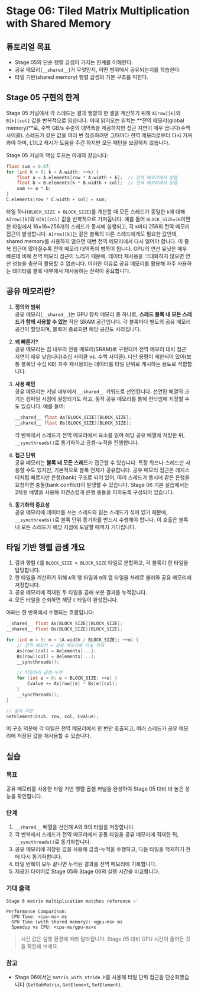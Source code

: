 # Stage 06: Tiled Matrix Multiplication with Shared Memory

## 튜토리얼 목표

- Stage 05의 단순 행렬 곱셈이 가지는 한계를 이해한다.
- 공유 메모리(`__shared__`)가 무엇인지, 어떤 범위에서 공유되는지를 학습한다.
- 타일 기반(shared memory) 행렬 곱셈의 기본 구조를 익힌다.

## Stage 05 구현의 한계

Stage 05 커널에서 각 스레드는 결과 행렬의 한 셀을 계산하기 위해 `A[row][k]`와 `B[k][col]` 값을 반복적으로 읽습니다. 이때 읽어오는 위치는 **전역 메모리(global memory)**로, 수백 GB/s 수준의 대역폭을 제공하지만 접근 지연이 매우 큽니다(수백 사이클). 스레드가 같은 값을 여러 번 참조하려면 그때마다 전역 메모리로부터 다시 가져와야 하며, L1/L2 캐시가 도움을 주긴 하지만 모든 패턴을 보장하지 않습니다.

Stage 05 커널의 핵심 루프는 아래와 같습니다:

```cpp
float sum = 0.0f;
for (int k = 0; k < A.width; ++k) {
    float a = A.elements[row * A.width + k];  // 전역 메모리에서 읽음
    float b = B.elements[k * B.width + col];  // 전역 메모리에서 읽음
    sum += a * b;
}
C.elements[row * C.width + col] = sum;
```

타일 하나(`BLOCK_SIZE × BLOCK_SIZE`)를 계산할 때 모든 스레드가 동일한 `k`에 대해 `A[row][k]`와 `B[k][col]` 값을 반복적으로 가져옵니다. 예를 들어 `BLOCK_SIZE=16`이면 한 타일에서 16×16=256개의 스레드가 동시에 실행되고, 각 `k`마다 256회 전역 메모리 접근이 발생합니다. `A[row][k]`는 같은 블록의 다른 스레드에게도 필요한 값인데, shared memory를 사용하지 않으면 매번 전역 메모리에서 다시 읽어야 합니다. 이 중복 접근이 많아질수록 전역 메모리 대역폭이 병목이 됩니다. GPU의 연산 유닛은 매우 빠른데 비해 전역 메모리 접근이 느리기 때문에, 데이터 재사용을 극대화하지 않으면 연산 성능을 충분히 활용할 수 없습니다. 이러한 이유로 공유 메모리를 활용해 자주 사용하는 데이터를 블록 내부에서 재사용하는 전략이 중요합니다.

## 공유 메모리란?

1. **정의와 범위**  
   공유 메모리(`__shared__`)는 GPU 장치 메모리 중 하나로, **스레드 블록 내 모든 스레드가 함께 사용할 수 있는** 작은 SRAM 공간입니다. 각 블록마다 별도의 공유 메모리 공간이 할당되며, 블록이 종료되면 해당 공간도 사라집니다.

2. **왜 빠른가?**  
   공유 메모리는 칩 내부의 전용 메모리(SRAM)로 구현되어 전역 메모리 대비 접근 지연이 매우 낮습니다(수십 사이클 vs. 수백 사이클). 다만 용량이 제한되어 있어(보통 블록당 수십 KB) 자주 재사용되는 데이터를 타일 단위로 캐시하는 용도로 적합합니다.

3. **사용 패턴**  
   공유 메모리는 커널 내부에서 `__shared__` 키워드로 선언합니다. 선언된 배열의 크기는 컴파일 시점에 결정되기도 하고, 동적 공유 메모리를 통해 런타임에 지정할 수도 있습니다. 예를 들어:

   ```cpp
   __shared__ float As[BLOCK_SIZE][BLOCK_SIZE];
   __shared__ float Bs[BLOCK_SIZE][BLOCK_SIZE];
   ```

   각 반복에서 스레드가 전역 메모리에서 요소를 읽어 해당 공유 배열에 저장한 뒤, `__syncthreads()`로 동기화하고 곱셈-누적을 진행합니다.

4. **접근 단위**  
   공유 메모리는 **블록 내 모든 스레드**가 접근할 수 있습니다. 특정 워프나 스레드만 사용할 수도 있지만, 기본적으로 블록 전체가 공유합니다. 공유 메모리 접근은 레지스터처럼 빠르지만 은행(bank) 구조로 되어 있어, 여러 스레드가 동시에 같은 은행을 요청하면 충돌(bank conflict)이 발생할 수 있습니다. Stage 06 기본 실습에서는 2차원 배열을 사용해 자연스럽게 은행 충돌을 피하도록 구성되어 있습니다.

5. **동기화의 중요성**  
   공유 메모리에 데이터를 쓰는 스레드와 읽는 스레드가 섞여 있기 때문에, `__syncthreads()`로 블록 단위 동기화를 반드시 수행해야 합니다. 이 호출은 블록 내 모든 스레드가 해당 지점에 도달할 때까지 기다립니다.

## 타일 기반 행렬 곱셈 개요

1. 결과 행렬 `C`를 `BLOCK_SIZE × BLOCK_SIZE` 타일로 분할하고, 각 블록이 한 타일을 담당합니다.
2. 한 타일을 계산하기 위해 `A`의 행 타일과 `B`의 열 타일을 차례로 불러와 공유 메모리에 저장합니다.
3. 공유 메모리에 적재된 두 타일을 곱해 부분 결과를 누적합니다.
4. 모든 타일을 순회하면 해당 `C` 타일이 완성됩니다.

아래는 한 반복에서 수행되는 흐름입니다:

```cpp
__shared__ float As[BLOCK_SIZE][BLOCK_SIZE];
__shared__ float Bs[BLOCK_SIZE][BLOCK_SIZE];

for (int m = 0; m < (A.width / BLOCK_SIZE); ++m) {
    // 전역 메모리 → 공유 메모리로 타일 적재
    As[row][col] = Aelements[...];
    Bs[row][col] = Belements[...];
    __syncthreads();

    // 타일끼리 곱셈-누적
    for (int e = 0; e < BLOCK_SIZE; ++e) {
        Cvalue += As[row][e] * Bs[e][col];
    }
    __syncthreads();
}

// 결과 저장
SetElement(Csub, row, col, Cvalue);
```

이 구조 덕분에 각 타일은 전역 메모리에서 한 번만 호출되고, 여러 스레드가 공유 메모리에 저장된 값을 재사용할 수 있습니다.

## 실습

### 목표

공유 메모리를 사용한 타일 기반 행렬 곱셈 커널을 완성하여 Stage 05 대비 더 높은 성능을 확인합니다.

### 단계

1. `__shared__` 배열을 선언해 A와 B의 타일을 저장합니다.
2. 각 반복에서 스레드가 전역 메모리에서 공통 타일을 공유 메모리에 적재한 뒤, `__syncthreads()`로 동기화합니다.
3. 공유 메모리에 저장된 값을 사용해 곱셈-누적을 수행하고, 다음 타일을 적재하기 전에 다시 동기화합니다.
4. 타일 반복이 모두 끝나면 누적된 결과를 전역 메모리에 기록합니다.
5. 제공된 타이머로 Stage 05와 Stage 06의 실행 시간을 비교합니다.

### 기대 출력

```
Stage 6 matrix multiplication matches reference ✅

Performance Comparison:
  CPU Time: <cpu-ms> ms
  GPU Time (with shared memory): <gpu-ms> ms
  Speedup vs CPU: <cpu-ms/gpu-ms>x
```

> 시간 값은 실행 환경에 따라 달라집니다. Stage 05 대비 GPU 시간이 줄어든 것을 확인해 보세요.

### 참고

- Stage 06에서는 `matrix_with_stride.h`를 사용해 타일 단위 접근을 단순화했습니다 (`GetSubMatrix`, `GetElement`, `SetElement`).
